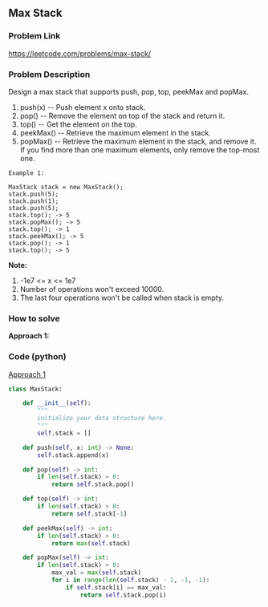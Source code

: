 ## Max Stack

### Problem Link

https://leetcode.com/problems/max-stack/

### Problem Description 

Design a max stack that supports push, pop, top, peekMax and popMax.

1. push(x) -- Push element x onto stack.
2. pop() -- Remove the element on top of the stack and return it.
3. top() -- Get the element on the top.
4. peekMax() -- Retrieve the maximum element in the stack.
5. popMax() -- Retrieve the maximum element in the stack, and remove it. If you find more than one maximum elements, only remove the top-most one.

```
Example 1: 

MaxStack stack = new MaxStack();
stack.push(5); 
stack.push(1);
stack.push(5);
stack.top(); -> 5
stack.popMax(); -> 5
stack.top(); -> 1
stack.peekMax(); -> 5
stack.pop(); -> 1
stack.top(); -> 5

```

**Note:**

1. -1e7 <= x <= 1e7
2. Number of operations won't exceed 10000.
3. The last four operations won't be called when stack is empty.

### How to solve 

**Approach 1:** 


### Code (python)

[Approach 1](https://github.com/yanray/leetcode/blob/master/problems/0716Max_Stack/0716Max_Stack1.py)

```python
class MaxStack:

    def __init__(self):
        """
        initialize your data structure here.
        """
        self.stack = []

    def push(self, x: int) -> None:
        self.stack.append(x)

    def pop(self) -> int:
        if len(self.stack) > 0:
            return self.stack.pop()

    def top(self) -> int:
        if len(self.stack) > 0:
            return self.stack[-1]

    def peekMax(self) -> int:
        if len(self.stack) > 0:
            return max(self.stack)

    def popMax(self) -> int:
        if len(self.stack) > 0:
            max_val = max(self.stack)
            for i in range(len(self.stack) - 1, -1, -1):
                if self.stack[i] == max_val:
                    return self.stack.pop(i)
```
